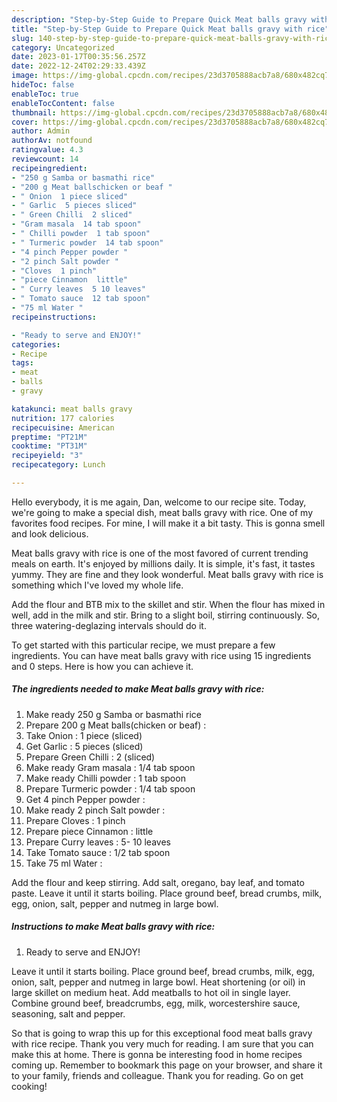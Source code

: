 ```yaml
---
description: "Step-by-Step Guide to Prepare Quick Meat balls gravy with rice"
title: "Step-by-Step Guide to Prepare Quick Meat balls gravy with rice"
slug: 140-step-by-step-guide-to-prepare-quick-meat-balls-gravy-with-rice
category: Uncategorized
date: 2023-01-17T00:35:56.257Z
date: 2022-12-24T02:29:33.439Z
image: https://img-global.cpcdn.com/recipes/23d3705888acb7a8/680x482cq70/meat-balls-gravy-with-rice-recipe-main-photo.jpg
hideToc: false
enableToc: true
enableTocContent: false
thumbnail: https://img-global.cpcdn.com/recipes/23d3705888acb7a8/680x482cq70/meat-balls-gravy-with-rice-recipe-main-photo.jpg
cover: https://img-global.cpcdn.com/recipes/23d3705888acb7a8/680x482cq70/meat-balls-gravy-with-rice-recipe-main-photo.jpg
author: Admin
authorAv: notfound
ratingvalue: 4.3
reviewcount: 14
recipeingredient:
- "250 g Samba or basmathi rice"
- "200 g Meat ballschicken or beaf "
- " Onion  1 piece sliced"
- " Garlic  5 pieces sliced"
- " Green Chilli  2 sliced"
- "Gram masala  14 tab spoon"
- " Chilli powder  1 tab spoon"
- " Turmeric powder  14 tab spoon"
- "4 pinch Pepper powder "
- "2 pinch Salt powder "
- "Cloves  1 pinch"
- "piece Cinnamon  little"
- " Curry leaves  5 10 leaves"
- " Tomato sauce  12 tab spoon"
- "75 ml Water "
recipeinstructions:

- "Ready to serve and ENJOY!"
categories:
- Recipe
tags:
- meat
- balls
- gravy

katakunci: meat balls gravy 
nutrition: 177 calories
recipecuisine: American
preptime: "PT21M"
cooktime: "PT31M"
recipeyield: "3"
recipecategory: Lunch

---
```



Hello everybody, it is me again, Dan, welcome to our recipe site. Today, we're going to make a special dish, meat balls gravy with rice. One of my favorites food recipes. For mine, I will make it a bit tasty. This is gonna smell and look delicious.

Meat balls gravy with rice is one of the most favored of current trending meals on earth. It's enjoyed by millions daily. It is simple, it's fast, it tastes yummy. They are fine and they look wonderful. Meat balls gravy with rice is something which I've loved my whole life.

Add the flour and BTB mix to the skillet and stir. When the flour has mixed in well, add in the milk and stir. Bring to a slight boil, stirring continuously. So, three watering-deglazing intervals should do it.


To get started with this particular recipe, we must prepare a few ingredients. You can have meat balls gravy with rice using 15 ingredients and 0 steps. Here is how you can achieve it.

<!--inarticleads1-->

##### The ingredients needed to make Meat balls gravy with rice:

1. Make ready 250 g Samba or basmathi rice
1. Prepare 200 g Meat balls(chicken or beaf) :
1. Take  Onion : 1 piece (sliced)
1. Get  Garlic : 5 pieces (sliced)
1. Prepare  Green Chilli : 2 (sliced)
1. Make ready Gram masala : 1/4 tab spoon
1. Make ready  Chilli powder : 1 tab spoon
1. Prepare  Turmeric powder : 1/4 tab spoon
1. Get 4 pinch Pepper powder :
1. Make ready 2 pinch Salt powder :
1. Prepare Cloves : 1 pinch
1. Prepare piece Cinnamon : little
1. Prepare  Curry leaves : 5- 10 leaves
1. Take  Tomato sauce : 1/2 tab spoon
1. Take 75 ml Water :


Add the flour and keep stirring. Add salt, oregano, bay leaf, and tomato paste. Leave it until it starts boiling. Place ground beef, bread crumbs, milk, egg, onion, salt, pepper and nutmeg in large bowl. 

<!--inarticleads2-->

##### Instructions to make Meat balls gravy with rice:


1. Ready to serve and ENJOY!

Leave it until it starts boiling. Place ground beef, bread crumbs, milk, egg, onion, salt, pepper and nutmeg in large bowl. Heat shortening (or oil) in large skillet on medium heat. Add meatballs to hot oil in single layer. Combine ground beef, breadcrumbs, egg, milk, worcestershire sauce, seasoning, salt and pepper. 

So that is going to wrap this up for this exceptional food meat balls gravy with rice recipe. Thank you very much for reading. I am sure that you can make this at home. There is gonna be interesting food in home recipes coming up. Remember to bookmark this page on your browser, and share it to your family, friends and colleague. Thank you for reading. Go on get cooking!
